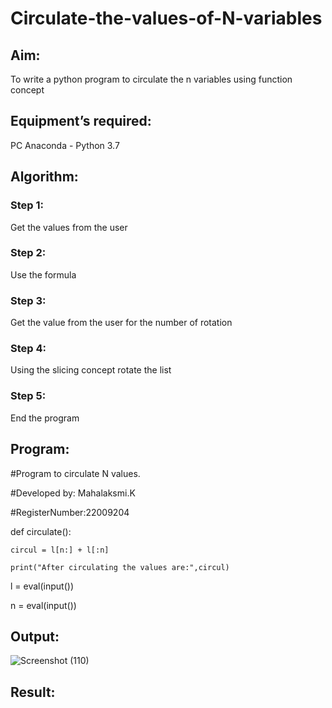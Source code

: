 # Circulate-the-values-of-N-variables
## Aim:
To write a python program to circulate the n variables using function concept
## Equipment’s required:
PC
Anaconda - Python 3.7
## Algorithm: 
### Step 1:
Get the values from the user
### Step 2: 
Use the formula
### Step 3: 
Get the value from the user for the number of rotation
### Step 4: 
Using the slicing concept rotate the list
### Step 5: 
End the program
## Program:
#Program to circulate N values.

#Developed by: Mahalaksmi.K

#RegisterNumber:22009204

def circulate():

    circul = l[n:] + l[:n]
    
    print("After circulating the values are:",circul)
    
l = eval(input())

n = eval(input())


## Output:
![Screenshot (110)](https://github.com/maha712/Circulate-the-values-of-N-variables/assets/121156360/732d221b-232c-4ade-b36e-d117e01bfd0c)

## Result:
